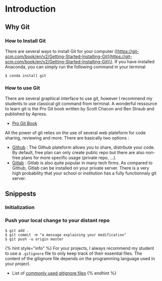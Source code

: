 # Introduction

## Why Git

### How to Install Git

There are several ways to install Git for your computer \([https://git-scm.com/book/en/v2/Getting-Started-Installing-Git](https://git-scm.com/book/en/v2/Getting-Started-Installing-Git)\). If you have installed Anaconda, you can simply run the following command in your terminal

```text
$ conda install git
```

### How to use Git

There are several graphical interface to use git, however I recommend my students to use classical git command from terminal. A wonderful ressource to learn git is the Pro Git book written by Scott Chacon and Ben Straub and published by Apress.

* [Pro Git Book](https://github.com/progit/progit2/releases/download/2.1.277/progit.pdf)

All the power of git relies on the use of several web plateform for code sharing, reviewing and more. There are basically two options :

* [Github](https://github.com) :  The Github plateform allows you to share, distribute your code. By default, free plan can only create public repo but there are also non-free plans for more specific usage \(private repo, ...\).
* [Gitlab](https://about.gitlab.com/install/) : Gitlab is also quite popular in many tech firms. As compared to Github, Gitlab can be installed on your private server. There is a very high probability that your school or institution has a fully functionnaly git server.

## Snippests

### Initialization

### Push your local change to your distant repo

```text
$ git add .
$ git commit -m "a message explaining your modification"
$ git push -u origin master
```

{% hint style="info" %}
For your projects, I always recommend my student to use a `.gitignore` file to only keep track of their essential files. The content of the gitignore file depends on the programming language used in your project.

* List of [commonly used gitignore files](https://github.com/github/gitignore)
{% endhint %}

